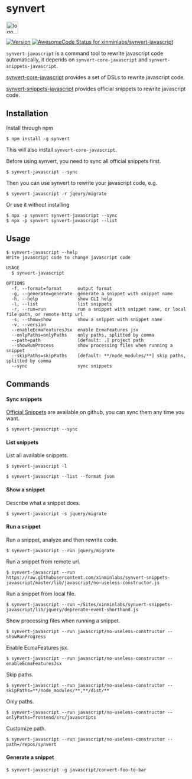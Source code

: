 # synvert

<img src="https://synvert.xinminlabs.com/img/logo_96.png" alt="logo" width="32" height="32" />

[![Version](https://img.shields.io/npm/v/synvert.svg)](https://npmjs.org/package/synvert)
[![AwesomeCode Status for xinminlabs/synvert-javascript](https://awesomecode.io/projects/a211af53-b83c-49e0-b12f-985463cbf297/status)](https://awesomecode.io/repos/xinminlabs/synvert-javascript)

`synvert-javascript` is a command tool to rewrite javascript code automatically, it depends on `synvert-core-javascript` and `synvert-snippets-javascript`.

[synvert-core-javascript](https://github.com/xinminlabs/synvert-core-javascript) provides a set of DSLs to rewrite javascript code.

[synvert-snippets-javascript](https://github.com/xinminlabs/synvert-snippets-javascript) provides official snippets to rewrite javascript code.

## Installation

Install through npm

```
$ npm install -g synvert
```

This will also install `synvert-core-javascript`.

Before using synvert, you need to sync all official snippets first.

```
$ synvert-javascript --sync
```

Then you can use synvert to rewrite your javascript code, e.g.

```
$ synvert-javascript -r jqeury/migrate
```

Or use it without installing

```
$ npx -p synvert synvert-javascript --sync
$ npx -p synvert synvert-javascript --list
```

## Usage

```
$ synvert-javascript --help
Write javascript code to change javascript code

USAGE
  $ synvert-javascript

OPTIONS
  -f, --format=format      output format
  -g, --generate=generate  generate a snippet with snippet name
  -h, --help               show CLI help
  -l, --list               list snippets
  -r, --run=run            run a snippet with snippet name, or local file path, or remote http url
  -s, --show=show          show a snippet with snippet name
  -v, --version
  --enableEcmaFeaturesJsx  enable EcmaFeatures jsx
  --onlyPaths=onlyPaths    only paths, splitted by comma
  --path=path              [default: .] project path
  --showRunProcess         show processing files when running a snippet
  --skipPaths=skipPaths    [default: **/node_modules/**] skip paths, splitted by comma
  --sync                   sync snippets
```

## Commands

#### Sync snippets

[Official Snippets](https://github.com/xinminlabs/synvert-snippets-javascript) are available on github,
you can sync them any time you want.


```
$ synvert-javascript --sync
```

#### List snippets

List all available snippets.

```
$ synvert-javascript -l

$ synvert-javascript --list --format json
```

#### Show a snippet

Describe what a snippet does.

```
$ synvert-javascript -s jquery/migrate
```

#### Run a snippet

Run a snippet, analyze and then rewrite code.

```
$ synvert-javascript --run jquery/migrate
```

Run a snippet from remote url.

```
$ synvert-javascript --run https://raw.githubusercontent.com/xinminlabs/synvert-snippets-javascript/master/lib/javascript/no-useless-constructor.js
```

Run a snippet from local file.

```
$ synvert-javascript --run ~/Sites/xinminlabs/synvert-snippets-javascript/lib/jquery/deprecate-event-shorthand.js
```

Show processing files when running a snippet.

```
$ synvert-javascript --run javascript/no-useless-constructor --showRunProgress
```

Enable EcmaFeatures jsx.

```
$ synvert-javascript --run javascript/no-useless-constructor --enableEcmaFeaturesJsx
```

Skip paths.

```
$ synvert-javascript --run javascript/no-useless-constructor --skipPaths=**/node_modules/**,**/dist/**
```

Only paths.

```
$ synvert-javascript --run javascript/no-useless-constructor --onlyPaths=frontend/src/javascripts
```

Customize path.

```
$ synvert-javascript --run javascript/no-useless-constructor --path=/repos/synvert
```

#### Generate a snippet

```
$ synvert-javascript -g javascript/convert-foo-to-bar
```

